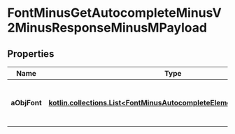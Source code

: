 
# FontMinusGetAutocompleteMinusV2MinusResponseMinusMPayload

## Properties
Name | Type | Description | Notes
------------ | ------------- | ------------- | -------------
**aObjFont** | [**kotlin.collections.List&lt;FontMinusAutocompleteElementMinusResponse&gt;**](FontMinusAutocompleteElementMinusResponse.md) | An array of Font autocomplete element response. |  [optional]



